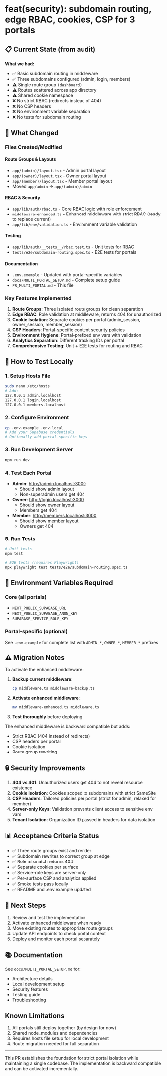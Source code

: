 # feat(security): subdomain routing, edge RBAC, cookies, CSP for 3 portals

## 📋 Current State (from audit)

**What we had:**

- ✅ Basic subdomain routing in middleware
- ✅ Three subdomains configured (admin, login, members)
- ⚠️ Single route group `(dashboard)`
- ⚠️ Routes scattered across app directory
- ⚠️ Shared cookie namespace
- ❌ No strict RBAC (redirects instead of 404)
- ❌ No CSP headers
- ❌ No environment variable separation
- ❌ No tests for subdomain routing

## 🔄 What Changed

### Files Created/Modified

#### Route Groups & Layouts

- `app/(admin)/layout.tsx` - Admin portal layout
- `app/(owner)/layout.tsx` - Owner portal layout
- `app/(member)/layout.tsx` - Member portal layout
- Moved `app/admin` → `app/(admin)/admin`

#### RBAC & Security

- `app/lib/auth/rbac.ts` - Core RBAC logic with role enforcement
- `middleware-enhanced.ts` - Enhanced middleware with strict RBAC (ready to replace current)
- `app/lib/env/validation.ts` - Environment variable validation

#### Testing

- `app/lib/auth/__tests__/rbac.test.ts` - Unit tests for RBAC
- `tests/e2e/subdomain-routing.spec.ts` - E2E tests for portals

#### Documentation

- `.env.example` - Updated with portal-specific variables
- `docs/MULTI_PORTAL_SETUP.md` - Complete setup guide
- `PR_MULTI_PORTAL.md` - This file

### Key Features Implemented

1. **Route Groups**: Three isolated route groups for clean separation
2. **Edge RBAC**: Role validation at middleware, returns 404 for unauthorized
3. **Cookie Isolation**: Separate cookies per portal (admin_session, owner_session, member_session)
4. **CSP Headers**: Portal-specific content security policies
5. **Environment Hygiene**: Portal-prefixed env vars with validation
6. **Analytics Separation**: Different tracking IDs per portal
7. **Comprehensive Testing**: Unit + E2E tests for routing and RBAC

## 🧪 How to Test Locally

### 1. Setup Hosts File

```bash
sudo nano /etc/hosts
# Add:
127.0.0.1 admin.localhost
127.0.0.1 login.localhost
127.0.0.1 members.localhost
```

### 2. Configure Environment

```bash
cp .env.example .env.local
# Add your Supabase credentials
# Optionally add portal-specific keys
```

### 3. Run Development Server

```bash
npm run dev
```

### 4. Test Each Portal

- **Admin**: http://admin.localhost:3000
  - Should show admin layout
  - Non-superadmin users get 404
- **Owner**: http://login.localhost:3000
  - Should show owner layout
  - Members get 404
- **Member**: http://members.localhost:3000
  - Should show member layout
  - Owners get 404

### 5. Run Tests

```bash
# Unit tests
npm test

# E2E tests (requires Playwright)
npx playwright test tests/e2e/subdomain-routing.spec.ts
```

## 📝 Environment Variables Required

### Core (all portals)

- `NEXT_PUBLIC_SUPABASE_URL`
- `NEXT_PUBLIC_SUPABASE_ANON_KEY`
- `SUPABASE_SERVICE_ROLE_KEY`

### Portal-specific (optional)

See `.env.example` for complete list with `ADMIN_*`, `OWNER_*`, `MEMBER_*` prefixes

## ⚠️ Migration Notes

To activate the enhanced middleware:

1. **Backup current middleware**:

   ```bash
   cp middleware.ts middleware-backup.ts
   ```

2. **Activate enhanced middleware**:

   ```bash
   mv middleware-enhanced.ts middleware.ts
   ```

3. **Test thoroughly** before deploying

The enhanced middleware is backward compatible but adds:

- Strict RBAC (404 instead of redirects)
- CSP headers per portal
- Cookie isolation
- Route group rewriting

## 🔒 Security Improvements

1. **404 vs 401**: Unauthorized users get 404 to not reveal resource existence
2. **Cookie Isolation**: Cookies scoped to subdomains with strict SameSite
3. **CSP Headers**: Tailored policies per portal (strict for admin, relaxed for member)
4. **Server-only Keys**: Validation prevents client access to sensitive env vars
5. **Tenant Isolation**: Organization ID passed in headers for data isolation

## 📊 Acceptance Criteria Status

- ✅ Three route groups exist and render
- ✅ Subdomain rewrites to correct group at edge
- ✅ Role mismatch returns 404
- ✅ Separate cookies per surface
- ✅ Service-role keys are server-only
- ✅ Per-surface CSP and analytics applied
- ✅ Smoke tests pass locally
- ✅ README and .env.example updated

## 🚀 Next Steps

1. Review and test the implementation
2. Activate enhanced middleware when ready
3. Move existing routes to appropriate route groups
4. Update API endpoints to check portal context
5. Deploy and monitor each portal separately

## 📚 Documentation

See `docs/MULTI_PORTAL_SETUP.md` for:

- Architecture details
- Local development setup
- Security features
- Testing guide
- Troubleshooting

## Known Limitations

1. All portals still deploy together (by design for now)
2. Shared node_modules and dependencies
3. Requires hosts file setup for local development
4. Route migration needed for full separation

---

This PR establishes the foundation for strict portal isolation while maintaining a single codebase. The implementation is backward compatible and can be activated incrementally.
